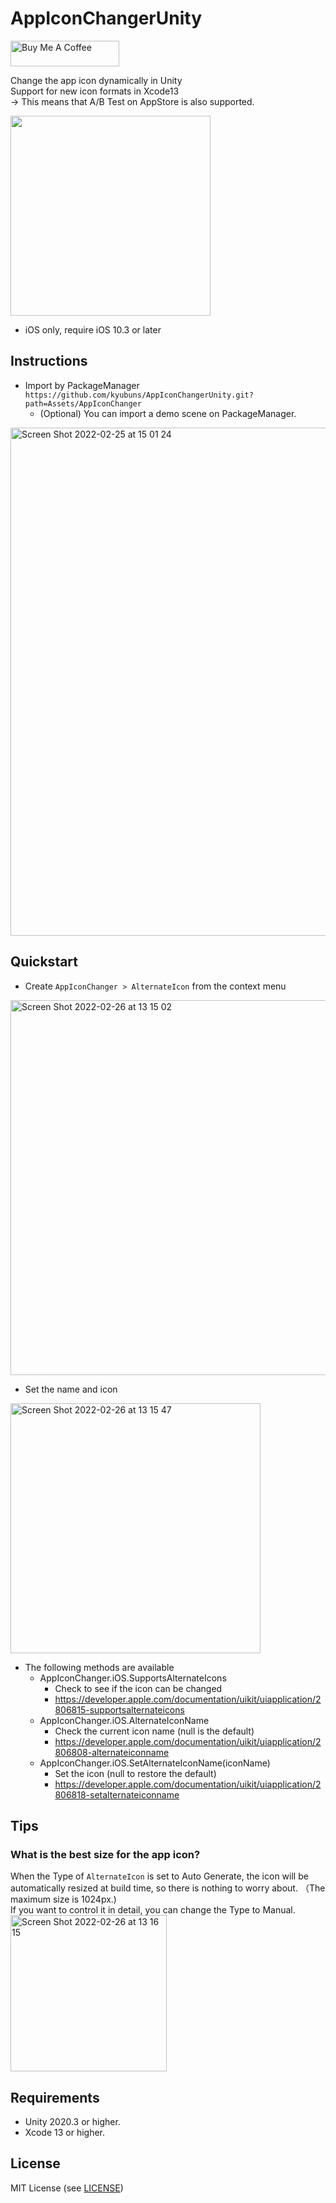 # AppIconChangerUnity

<a href="https://www.buymeacoffee.com/kyubuns" target="_blank"><img src="https://cdn.buymeacoffee.com/buttons/default-orange.png" alt="Buy Me A Coffee" height="41" width="174"></a>

Change the app icon dynamically in Unity  
Support for new icon formats in Xcode13  
-> This means that A/B Test on AppStore is also supported.

<img src="https://user-images.githubusercontent.com/961165/80934851-02bad200-8e05-11ea-9f91-821b5a42def9.gif" width="320">

- iOS only, require iOS 10.3 or later

## Instructions

- Import by PackageManager `https://github.com/kyubuns/AppIconChangerUnity.git?path=Assets/AppIconChanger`
  - (Optional) You can import a demo scene on PackageManager.
<img width="813" alt="Screen Shot 2022-02-25 at 15 01 24" src="https://user-images.githubusercontent.com/961165/155662881-60ea3785-d3e7-4bda-9da8-3f8208d27390.png">

## Quickstart

- Create `AppIconChanger > AlternateIcon` from the context menu

<img width="600" alt="Screen Shot 2022-02-26 at 13 15 02" src="https://user-images.githubusercontent.com/961165/155829253-d5da01b8-5491-444e-adea-385a4a3389c6.png">

- Set the name and icon

<img width="400" alt="Screen Shot 2022-02-26 at 13 15 47" src="https://user-images.githubusercontent.com/961165/155829249-b36feac2-17ee-4f4b-bdc2-ab00b50450c4.png">

- The following methods are available
    - AppIconChanger.iOS.SupportsAlternateIcons
        - Check to see if the icon can be changed
        - https://developer.apple.com/documentation/uikit/uiapplication/2806815-supportsalternateicons
    - AppIconChanger.iOS.AlternateIconName
        - Check the current icon name (null is the default)
        - https://developer.apple.com/documentation/uikit/uiapplication/2806808-alternateiconname
    - AppIconChanger.iOS.SetAlternateIconName(iconName)
        - Set the icon (null to restore the default)
        - https://developer.apple.com/documentation/uikit/uiapplication/2806818-setalternateiconname

## Tips

### What is the best size for the app icon?

When the Type of `AlternateIcon` is set to Auto Generate, the icon will be automatically resized at build time, so there is nothing to worry about. （The maximum size is 1024px.)  
If you want to control it in detail, you can change the Type to Manual.  
<img width="250" alt="Screen Shot 2022-02-26 at 13 16 15" src="https://user-images.githubusercontent.com/961165/155829238-db5b160f-ed8a-4b60-a0e3-58df7921b42e.png">

## Requirements

- Unity 2020.3 or higher.
- Xcode 13 or higher.

## License

MIT License (see [LICENSE](LICENSE))

